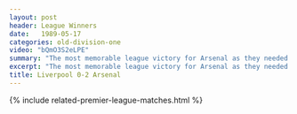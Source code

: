 ```yaml
---
layout: post
header: League Winners
date:   1989-05-17
categories: old-division-one
video: "bQmO3S2eLPE"
summary: "The most memorable league victory for Arsenal as they needed to win by two clear goals at Anfield against the Champions Liverpool. Michael Thomas scored in injury time to give Arsenal a 2-0 win after Alan Smith opened the scoring."
excerpt: "The most memorable league victory for Arsenal as they needed to win by two clear goals at Anfield against the Champions Liverpool. Michael Thomas scored in injury time to give Arsenal a 2-0 win after Alan Smith opened the scoring."
title: Liverpool 0-2 Arsenal
---
```


{% include related-premier-league-matches.html  %}